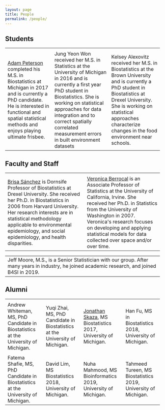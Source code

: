 ```yaml
---
layout: page
title: People
permalink: /people/
---
```


## Students

<table>
  <tbody>
    <tr>
      <td><div class="thumbpeterson"></div></td>
      <td><div class="thumbjung"></div></td> 
    </tr>
     <tr>
      <td> <a href="http://apeterson91.github.io/">Adam Peterson</a> completed his M.S. in Biostatistics at Michigan in 2017 and is currently a PhD candidate. He is interested in functional and spatial statistical methods and enjoys playing ultimate frisbee.</td>
      <td>Jung Yeon Won received her M.S. in Statistics at the University of Michigan in 2016 and is currently a first year PhD student in Biostatistics. She is working on statistical approaches for data integration and to correct spatially correlated measurement errors in built environment datasets </td>
      <td>Kelsey Alexovitz received her M.S. in Biostatistics at the Brown University and is currently a PhD student in Biostatistics at Drexel University. She is working on statistical approaches characterize changes in the food environment near schools. </td>
    </tr>
  </tbody>
</table>


## Faculty and Staff

<table>
  <tbody>
    <tr>
      <td><div class="thumbbrisa"></div></td>
      <td><div class="thumbveronica"></div></td>
    </tr>
    <tr>
     <td> <a href="https://drexel.edu/dornsife/academics/faculty/Brisa%20Sanchez/">Brisa Sánchez</a> is Dornsife Professor of Biostatistics at Drexel University. She received her Ph.D. in Biostatistics in 2006 from Harvard University. Her research interests are in statistical methodology applicable to environmental epidemiology, and social epidemiology, and health disparities.</td>
      <td><a href="https://www.stat.uci.edu/faculty/veronica-berrocal/">Veronica Berrocal</a> is an Associate Professor of Statistics at the University of California, Irvine. She received her Ph.D. in Statistics from the University of Washington in 2007. Veronica's research focuses on developing and applying statistical models for data collected over space and/or over time. </td>
    </tr>
  </tbody>
</table>

<table>
  <tbody>
    <tr>
      <td> Jeff Moore, M.S., is a Senior Statistician with our group.  After many years in industry, he joined academic research, and joined B4SI in 2019. </td>
    </tr>
  </tbody>
</table>



## Alumni

<table>
  <tbody>
    <tr>
      <td><div class="thumbwhiteman"></div></td>
      <td><div class="thumbyuqi"></div></td>
      <td><div class="thumbskaza"></div></td>
      <td><div class="thumbhan"></div></td>
    </tr>
    <tr>
      <td> Andrew Whiteman, MS, PhD Candidate in Biostatistics at the University of Michigan.</td>
      <td>Yuqi Zhai, MS, PhD Candidate in Biostatistics at the University of Michigan.</td>
      <td> <a href="http://jskaza.github.io">Jonathan Skaza</a>, MS Biostatistics 2017, University of Michigan. </td>
      <td> Han Fu, MS in Biostatistics 2018, University of Michigan.</td>
    </tr>
    <tr>
      <td><div class="thumbfatema"></div></td>
      <td><div class="thumbdavid"></div></td>
      <td><div class="thumbnuha"></div></td>
      <td><div class="thumbtahmeed"></div></td>
    </tr>
     <tr>
      <td>Fatema Shafie, MS, PhD Candidate in Biostatistics at the University of Michigan.</td>
      <td>David Lim, MS Biostatistics 2018, University of Michigan.</td>
      <td>Nuha Mahmood, MS Bioinformatics 2019, University of Michigan.</td>
      <td>Tahmeed Tureen, MS Biostatistics 2019, University of Michigan.</td>
   </tr>
    <tr>
     </tr>
  </tbody>
</table>


